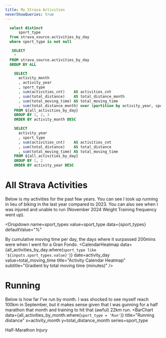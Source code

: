 ```yaml
---
title: My Strava Activities
neverShowQueries: true
---
```


```sql sport_types
  select distinct
      sport_type
  from strava_source.activities_by_day
  where sport_type is not null
```

```sql all_activities_by_day
   SELECT
    *
  FROM strava_source.activities_by_day
  GROUP BY ALL
```

```sql all_activities_by_month
    SELECT 
      activity_month
      , activity_year
      , sport_type
      , sum(activities_cnt)    AS activities_cnt
      , sum(total_distance)    AS total_distance_month
      , sum(total_moving_time) AS total_moving_time
      , sum(total_distance_month) over (partition by activity_year, sport_type) AS total_distance_year
    FROM ${all_activities_by_day}
    GROUP BY 1, 2, 3
    ORDER BY activity_month DESC
```
```sql all_activities_by_year
    SELECT 
      activity_year
      , sport_type
      , sum(activities_cnt)    AS activities_cnt
      , sum(total_distance)    AS total_distance
      , sum(total_moving_time) AS total_moving_time
    FROM ${all_activities_by_day}
    GROUP BY 1, 2
    ORDER BY activity_year DESC
```

# All Strava Activities
Below is my activities for the past few years. You can see I took up running in lieu of biking in the last year compared to 2023.
You can also see when I was injured and unable to run (November 2024 Weight Training frequency went up).

<Dropdown 
    name=sport_types
    value=sport_type
    data={sport_types}
    defaultValue="%"
>
<DropdownOption value="%" valueLabel="All"/>
</Dropdown>
<BarChart
    data={all_activities_by_month.where(`sport_type like '${inputs.sport_types.value}'`)}
    title="Activities by Month, {inputs.sport_types.value}"
    x=activity_month
    y=activities_cnt
    series=sport_type
/>

By cumulative moving time per day, the days where it surpassed 200mins were when I went for a Gran Fondo.
<CalendarHeatmap 
    data={all_activities_by_day.where(`sport_type like '${inputs.sport_types.value}'`)}
    date=activity_day
    value=total_moving_time
    title="Activity Calendar Heatmap"
    subtitle="Gradient by total moving time (minutes)"
/>

# Running

Below is how far I've run by month. I was shocked to see myself reach 100km in September, but it makes sense given that I was gunning for a half marathon that month and training to hit that (awful) 22km run.
<BarChart
    data={all_activities_by_month.where(`sport_type = 'Run'`)}
    title="Running distance"
    x=activity_month
    y=total_distance_month
    series=sport_type
>
<Callout x="2024-09-01" y=100 labelPosition=top labelWidth=fit>
        Half-Marathon
    </Callout>
<Callout x="2024-11-01" y=5 labelPosition=top labelWidth=fit>
        Injury
    </Callout>
</BarChart>
